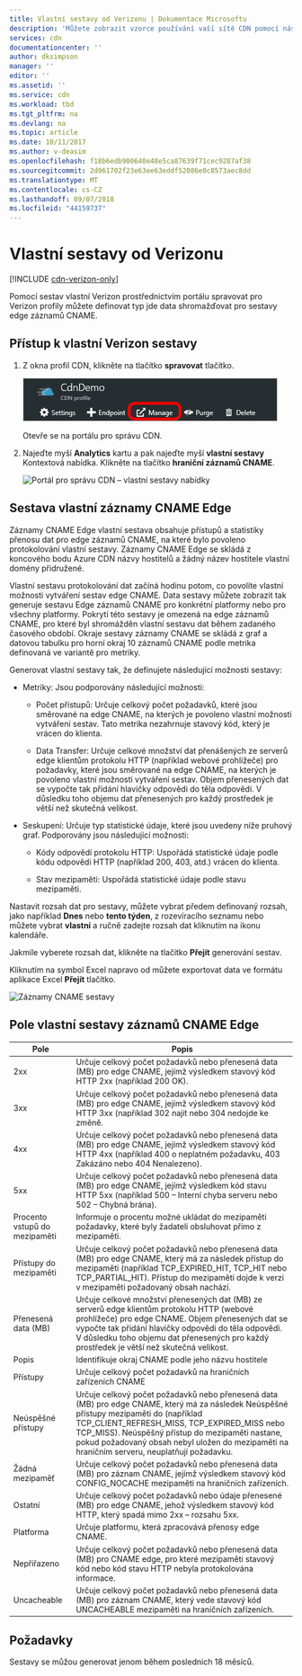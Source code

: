 ```yaml
---
title: Vlastní sestavy od Verizonu | Dokumentace Microsoftu
description: 'Můžete zobrazit vzorce používání vaší sítě CDN pomocí následující sestavy: šířky pásma, přenesená Data, přístupy, stavy mezipaměti, poměr přístupů do mezipaměti, přenesená Data IPV4/IPV6.'
services: cdn
documentationcenter: ''
author: dksimpson
manager: ''
editor: ''
ms.assetid: ''
ms.service: cdn
ms.workload: tbd
ms.tgt_pltfrm: na
ms.devlang: na
ms.topic: article
ms.date: 10/11/2017
ms.author: v-deasim
ms.openlocfilehash: f18b6edb900640e48e5ca87639f71cec9287af38
ms.sourcegitcommit: 2d961702f23e63ee63eddf52086e0c8573aec8dd
ms.translationtype: MT
ms.contentlocale: cs-CZ
ms.lasthandoff: 09/07/2018
ms.locfileid: "44159737"
---
```

# <a name="custom-reports-from-verizon"></a>Vlastní sestavy od Verizonu

[!INCLUDE [cdn-verizon-only](../../includes/cdn-verizon-only.md)]

Pomocí sestav vlastní Verizon prostřednictvím portálu spravovat pro Verizon profily můžete definovat typ jde data shromažďovat pro sestavy edge záznamů CNAME.


## <a name="accessing-verizon-custom-reports"></a>Přístup k vlastní Verizon sestavy
1. Z okna profil CDN, klikněte na tlačítko **spravovat** tlačítko.
   
    ![Tlačítko Spravovat profil CDN](./media/cdn-reports/cdn-manage-btn.png)
   
    Otevře se na portálu pro správu CDN.
2. Najeďte myší **Analytics** kartu a pak najeďte myší **vlastní sestavy** Kontextová nabídka. Klikněte na tlačítko **hraniční záznamů CNAME**.
   
    ![Portál pro správu CDN – vlastní sestavy nabídky](./media/cdn-reports/cdn-custom-reports.png)

## <a name="edge-cnames-custom-report"></a>Sestava vlastní záznamy CNAME Edge
Záznamy CNAME Edge vlastní sestava obsahuje přístupů a statistiky přenosu dat pro edge záznamů CNAME, na které bylo povoleno protokolování vlastní sestavy. Záznamy CNAME Edge se skládá z koncového bodu Azure CDN názvy hostitelů a žádný název hostitele vlastní domény přidružené. 

Vlastní sestavu protokolování dat začíná hodinu potom, co povolíte vlastní možnosti vytváření sestav edge CNAME. Data sestavy můžete zobrazit tak generuje sestavu Edge záznamů CNAME pro konkrétní platformy nebo pro všechny platformy. Pokrytí této sestavy je omezená na edge záznamů CNAME, pro které byl shromážděn vlastní sestavu dat během zadaného časového období. Okraje sestavy záznamy CNAME se skládá z graf a datovou tabulku pro horní okraj 10 záznamů CNAME podle metrika definovaná ve variantě pro metriky. 

Generovat vlastní sestavy tak, že definujete následující možnosti sestavy:

- Metriky: Jsou podporovány následující možnosti:

   - Počet přístupů: Určuje celkový počet požadavků, které jsou směrované na edge CNAME, na kterých je povoleno vlastní možnosti vytváření sestav. Tato metrika nezahrnuje stavový kód, který je vrácen do klienta.

   - Data Transfer: Určuje celkové množství dat přenášených ze serverů edge klientům protokolu HTTP (například webové prohlížeče) pro požadavky, které jsou směrované na edge CNAME, na kterých je povoleno vlastní možnosti vytváření sestav. Objem přenesených dat se vypočte tak přidání hlavičky odpovědi do těla odpovědi. V důsledku toho objemu dat přenesených pro každý prostředek je větší než skutečná velikost.

- Seskupení: Určuje typ statistické údaje, které jsou uvedeny níže pruhový graf. Podporovány jsou následující možnosti:

   - Kódy odpovědí protokolu HTTP: Uspořádá statistické údaje podle kódu odpovědi HTTP (například 200, 403, atd.) vrácen do klienta. 

   - Stav mezipaměti: Uspořádá statistické údaje podle stavu mezipaměti.


Nastavit rozsah dat pro sestavy, můžete vybrat předem definovaný rozsah, jako například **Dnes** nebo **tento týden**, z rozevíracího seznamu nebo můžete vybrat **vlastní** a ručně zadejte rozsah dat kliknutím na ikonu kalendáře. 

Jakmile vyberete rozsah dat, klikněte na tlačítko **Přejít** generování sestav.

Kliknutím na symbol Excel napravo od můžete exportovat data ve formátu aplikace Excel **Přejít** tlačítko.

![Záznamy CNAME sestavy](./media/cdn-reports/cdn-cnames-report.png)

## <a name="edge-cnames-custom-report-fields"></a>Pole vlastní sestavy záznamů CNAME Edge

| Pole                     | Popis   |
|---------------------------|---------------|
| 2xx                       | Určuje celkový počet požadavků nebo přenesená data (MB) pro edge CNAME, jejímž výsledkem stavový kód HTTP 2xx (například 200 OK). |
| 3xx                       | Určuje celkový počet požadavků nebo přenesená data (MB) pro edge CNAME, jejímž výsledkem stavový kód HTTP 3xx (například 302 najít nebo 304 nedojde ke změně. |
| 4xx                       | Určuje celkový počet požadavků nebo přenesená data (MB) pro edge CNAME, jejímž výsledkem stavový kód HTTP 4xx (například 400 o neplatném požadavku, 403 Zakázáno nebo 404 Nenalezeno). |
| 5xx                       | Určuje celkový počet požadavků nebo přenesená data (MB) pro edge CNAME, jejímž výsledkem kód stavu HTTP 5xx (například 500 – Interní chyba serveru nebo 502 – Chybná brána). |
| Procento vstupů do mezipaměti               | Informuje o procentu možné ukládat do mezipaměti požadavky, které byly žadateli obsluhovat přímo z mezipaměti. |
| Přístupy do mezipaměti                | Určuje celkový počet požadavků nebo přenesená data (MB) pro edge CNAME, který má za následek přístup do mezipaměti (například TCP_EXPIRED_HIT, TCP_HIT nebo TCP_PARTIAL_HIT). Přístup do mezipaměti dojde k verzi v mezipaměti požadovaný obsah nachází. |
| Přenesená data (MB)     | Určuje celkové množství přenesených dat (MB) ze serverů edge klientům protokolu HTTP (webové prohlížeče) pro edge CNAME. Objem přenesených dat se vypočte tak přidání hlavičky odpovědi do těla odpovědi. V důsledku toho objemu dat přenesených pro každý prostředek je větší než skutečná velikost. |
| Popis               | Identifikuje okraj CNAME podle jeho názvu hostitele |
| Přístupy                      | Určuje celkový počet požadavků na hraničních zařízeních CNAME |
| Neúspěšné přístupy                    | Určuje celkový počet požadavků nebo přenesená data (MB) pro edge CNAME, který má za následek Neúspěšné přístupy mezipaměti do (například TCP_CLIENT_REFRESH_MISS, TCP_EXPIRED_MISS nebo TCP_MISS). Neúspěšný přístup do mezipaměti nastane, pokud požadovaný obsah nebyl uložen do mezipaměti na hraničním serveru, neuplatňují požadavku. | 
| Žádná mezipaměť                  | Určuje celkový počet požadavků nebo přenesená data (MB) pro záznam CNAME, jejímž výsledkem stavový kód CONFIG_NOCACHE mezipaměti na hraničních zařízeních.  |
| Ostatní                     | Určuje celkový počet požadavků nebo údaje přenesené (MB) pro edge CNAME, jehož výsledkem stavový kód HTTP, který spadá mimo 2xx – rozsahu 5xx. |
| Platforma                  | Určuje platformu, která zpracovává přenosy edge CNAME. |
| Nepřiřazeno               | Určuje celkový počet požadavků nebo přenesená data (MB) pro CNAME edge, pro které mezipaměti stavový kód nebo kód stavu HTTP nebyla protokolována informace.  |
| Uncacheable               | Určuje celkový počet požadavků nebo přenesená data (MB) pro záznam CNAME, který vede stavový kód UNCACHEABLE mezipaměti na hraničních zařízeních.  |


## <a name="considerations"></a>Požadavky
Sestavy se můžou generovat jenom během posledních 18 měsíců.

